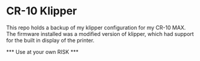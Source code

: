 CR-10 Klipper
=============

This repo holds a backup of my klipper configuration for my CR-10 MAX. The firmware installed was a modified version of klipper, which had support for the built in display of the printer.

*** Use at your own RISK ***

